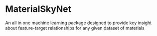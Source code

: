 # MaterialSkyNet
An all in one machine learning package designed to provide key insight about feature-target relationships for any given dataset of materials
